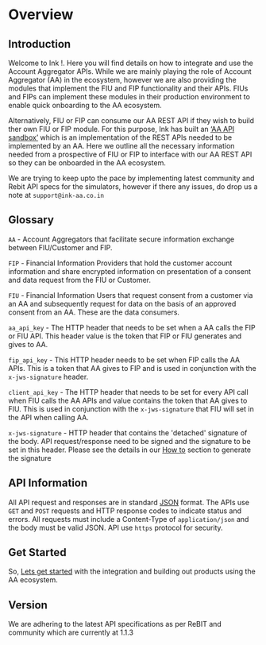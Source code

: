 # Overview

## Introduction

Welcome to Ink !. Here you will find details on how to integrate and use the Account Aggregator APIs. While we are mainly playing the role of Account Aggregator (AA) in the ecosystem, however we are also providing the modules that implement the FIU and FIP functionality and their APIs. FIUs and FIPs can implement these modules in their production environment to enable quick onboarding to the AA ecosystem. 

Alternatively, FIU or FIP can consume our AA REST API if they wish to build ther own FIU or FIP module. For this purpose, Ink has built an [‘AA API sandbox’](finvu_aa_integration) which is an implementation of the REST APIs needed to be implemented by an AA. Here we outline all the necessary information needed from a prospective of FIU or FIP to interface with our AA REST API so they can be onboarded in the AA ecosystem. 

We are trying to keep upto the pace by implementing latest community and Rebit API specs for the simulators, however if there any issues, do drop us a note at `support@ink-aa.co.in`

## Glossary

`AA` - Account Aggregators that facilitate secure information exchange between FIU/Customer and FIP.

`FIP` - Financial Information Providers that hold the customer account information and share encrypted information on presentation of a consent and data request from the FIU or Customer.

`FIU` - Financial Information Users that request consent from a customer via an AA and subsequently request for data on the basis of an approved consent from an AA. These are the data consumers.

`aa_api_key` - The HTTP header that needs to be set when a AA calls the FIP or FIU API. This header value is the token that FIP or FIU generates and gives to AA. 

`fip_api_key` - This HTTP header needs to be set when FIP calls the AA APIs. This is a token that AA gives to FIP and is used in conjunction with the `x-jws-signature` header. 

`client_api_key` - The HTTP header that needs to be set for every API call when FIU calls the AA APIs and value contains the token that AA gives to FIU. This is used in conjunction with the `x-jws-signature` that FIU will set in the API when calling AA.

`x-jws-signature` - HTTP header that contains the 'detached' signature of the body. API request/response need to be signed and the signature to be set in this header. Please see the details in our [How to](how_to) section to generate the signature

## API Information

All API request and responses are in standard [JSON](https://www.json.org) format. The APIs use `GET` and `POST` requests and HTTP response codes to indicate status and errors. All requests must include a Content-Type of `application/json` and the body must be valid JSON. API use `https` protocol for security. 

## Get Started

So, [Lets get started](get_started) with the integration and building out products using the AA ecosystem. 

## Version

We are adhering to the latest API specifications as per ReBIT and community which are currently at 1.1.3